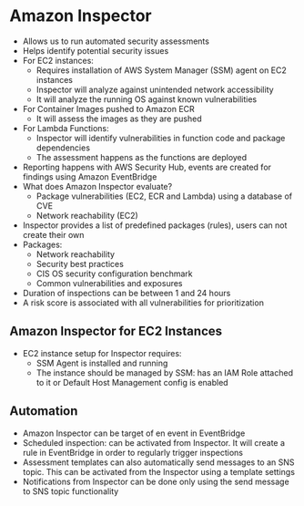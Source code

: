 # Amazon Inspector

- Allows us to run automated security assessments
- Helps identify potential security issues
- For EC2 instances:
    - Requires installation of AWS System Manager (SSM) agent on EC2 instances
    - Inspector will analyze against unintended network accessibility
    - It will analyze the running OS against known vulnerabilities
- For Container Images pushed to Amazon ECR
    - It will assess the images as they are pushed
- For Lambda Functions:
    - Inspector will identify vulnerabilities in function code and package dependencies
    - The assessment happens as the functions are deployed
- Reporting happens with AWS Security Hub, events are created for findings using Amazon EventBridge
- What does Amazon Inspector evaluate?
    - Package vulnerabilities (EC2, ECR and Lambda) using a database of CVE
    - Network reachability (EC2)
- Inspector provides a list of predefined packages (rules), users can not create their own
- Packages:
    - Network reachability
    - Security best practices
    - CIS OS security configuration benchmark
    - Common vulnerabilities and exposures
- Duration of inspections can be between 1 and 24 hours
- A risk score is associated with all vulnerabilities for prioritization

## Amazon Inspector for EC2 Instances

- EC2 instance setup for Inspector requires:
    - SSM Agent is installed and running
    - The instance should be managed by SSM: has an IAM Role attached to it or Default Host Management config is enabled

## Automation

- Amazon Inspector can be target of en event in EventBridge
- Scheduled inspection: can be activated from Inspector. It will create a rule in EventBridge in order to regularly trigger inspections
- Assessment templates can also automatically send messages to an SNS topic. This can be activated from the Inspector using a template settings
- Notifications from Inspector can be done only using the send message to SNS topic functionality